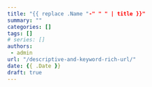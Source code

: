 ```yaml
---
title: "{{ replace .Name "-" " " | title }}"
summary: ""
categories: []
tags: []
# series: []
authors:
 - admin
url: "/descriptive-and-keyword-rich-url/"
date: {{ .Date }}
draft: true
---
```


